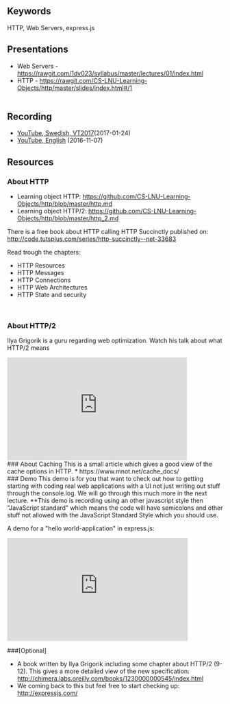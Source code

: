 ## Keywords
HTTP, Web Servers, express.js

## Presentations
* Web Servers - https://rawgit.com/1dv023/syllabus/master/lectures/01/index.html
* HTTP - https://rawgit.com/CS-LNU-Learning-Objects/http/master/slides/index.html#/1
<br /><br />


## Recording
* [YouTube, Swedish, VT2017](https://youtu.be/TaI1kU2bxcM?t=326)(2017-01-24)
* [YouTube, English](https://youtu.be/hA-PaRr52Xc) (2016-11-07)

## Resources

### About HTTP

* Learning object HTTP: https://github.com/CS-LNU-Learning-Objects/http/blob/master/http.md
* Learning object HTTP/2: https://github.com/CS-LNU-Learning-Objects/http/blob/master/http_2.md

There is a free book about HTTP calling HTTP Succinctly published on:
http://code.tutsplus.com/series/http-succinctly--net-33683

Read trough the chapters:
* HTTP Resources
* HTTP Messages
* HTTP Connections
* HTTP Web Architectures
* HTTP State and security
<br />

### About HTTP/2
Ilya Grigorik is a guru regarding web optimization. Watch his talk about what HTTP/2 means<br />
<iframe width="420" height="240" src="https://www.youtube.com/embed/yURLTwZ3ehk" frameborder="0" allowfullscreen></iframe>

<br />
### About Caching
This is a small article which gives a good view of the cache options in HTTP.
* https://www.mnot.net/cache_docs/

<br />
### Demo
This demo is for you that want to check out how to getting starting with coding real web applications with a UI not just writing out stuff through the console.log. We will go through this much more in the next lecture.
**This demo is recording using an other javascript style then "JavaScript standard" which means the code will have semicolons and other stuff not allowed with the JavaScript Standard Style which you should use.

A demo for a "hello world-application" in express.js:
<iframe width="422" height="240" src="https://www.youtube.com/embed/l-jSn_YIuU0" frameborder="0" allowfullscreen></iframe>

###[Optional]
* A book written by Ilya Grigorik including some chapter about HTTP/2 (9-12). This gives a more detailed view of the new specification: http://chimera.labs.oreilly.com/books/1230000000545/index.html
* We coming back to this but feel free to start checking up: http://expressjs.com/
